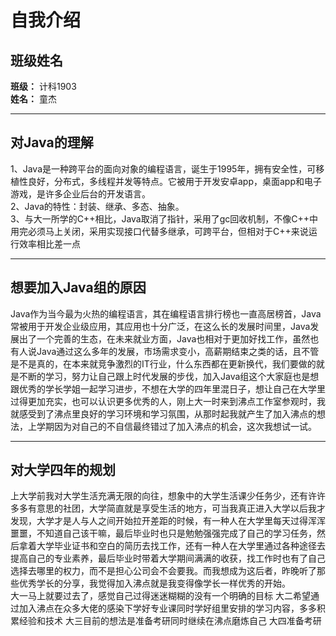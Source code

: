 # 自我介绍     
## 班级姓名    
**班级：** 计科1903      
**姓名：** 童杰       
***   
## 对Java的理解
1、Java是一种跨平台的面向对象的编程语言，诞生于1995年，拥有安全性，可移植性良好，分布式，多线程并发等特点。它被用于开发安卓app，桌面app和电子游戏，是许多企业后台的开发语言。   
2、Java的特性：封装、继承、多态、抽象。   
3、与大一所学的C++相比，Java取消了指针，采用了gc回收机制，不像C++中用完必须马上关闭，采用实现接口代替多继承，可跨平台，但相对于C++来说运行效率相比差一点    
***    
## 想要加入Java组的原因     
Java作为当今最为火热的编程语言，其在编程语言排行榜也一直高居榜首，Java常被用于开发企业级应用，其应用也十分广泛，在这么长的发展时间里，Java发展出了一个完善的生态，在未来就业方面，Java也相对于更加好找工作，虽然也有人说Java通过这么多年的发展，市场需求变小，高薪期结束之类的话，且不管是不是真的，在本来就竞争激烈的IT行业，什么东西都在更新换代，我们要做的就是不断的学习，努力让自己跟上时代发展的步伐，加入Java组这个大家庭也是想跟优秀的学长学姐一起学习进步，不想在大学的四年里混日子，想让自己在大学里过得更加充实，也可以认识更多优秀的人，刚上大一时来到沸点工作室参观时，我就感受到了沸点里良好的学习环境和学习氛围，从那时起我就产生了加入沸点的想法，上学期因为对自己的不自信最终错过了加入沸点的机会，这次我想试一试。   
***   
## 对大学四年的规划      
上大学前我对大学生活充满无限的向往，想象中的大学生活课少任务少，还有许许多多有意思的社团，大学简直就是享受生活的地方，可当我真正进入大学以后我才发现，大学才是人与人之间开始拉开差距的时候，有一种人在大学里每天过得浑浑噩噩，不知道自己该干嘛，最后毕业时也只是勉勉强强完成了自己的学习任务，然后拿着大学毕业证书和空白的简历去找工作，还有一种人在大学里通过各种途径去提高自己的专业素养，最后毕业时带着大学期间满满的收获，找工作时也有了自己选择去哪里的权力，而不是担心公司会不会要我。而我想成为这后者，昨晚听了那些优秀学长的分享，我觉得加入沸点就是我变得像学长一样优秀的开始。   
大一马上就要过去了，感觉自己过得迷迷糊糊的没有一个明确的目标
大二希望通过加入沸点在众多大佬的感染下学好专业课同时学好组里安排的学习内容，多多积累经验和技术
大三目前的想法是准备考研同时继续在沸点磨炼自己
大四准备考研
